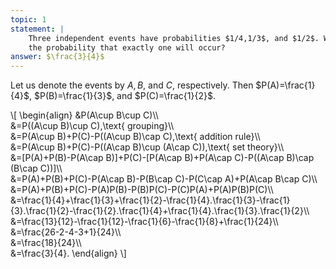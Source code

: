```yaml
---
topic: 1
statement: |
    Three independent events have probabilities $1/4,1/3$, and $1/2$. What is
    the probability that exactly one will occur?
answer: $\frac{3}{4}$
---
```

Let us denote the events by $A,B$, and $C$, respectively. Then $P(A)=\frac{1}{4}$, $P(B)=\frac{1}{3}$, and $P(C)=\frac{1}{2}$. 

\\[
\begin{align}
&P(A\cup B\cup C)\\\\\
&=P((A\cup B)\cup C),\text{ grouping}\\\\\
&=P(A\cup B)+P(C)-P((A\cup B)\cap C),\text{ addition rule}\\\\\
&=P(A\cup B)+P(C)-P((A\cap B)\cup (A\cap C)),\text{ set theory}\\\\\
&=[P(A)+P(B)-P(A\cap B)]+P(C)-[P(A\cap B)+P(A\cap C)-P((A\cap B)\cap (B\cap C))]\\\\\
&=P(A)+P(B)+P(C)-P(A\cap B)-P(B\cap C)-P(C\cap A)+P(A\cap B\cap C)\\\\\
&=P(A)+P(B)+P(C)-P(A)P(B)-P(B)P(C)-P(C)P(A)+P(A)P(B)P(C)\\\\\
&=\frac{1}{4}+\frac{1}{3}+\frac{1}{2}-\frac{1}{4}.\frac{1}{3}-\frac{1}{3}.\frac{1}{2}-\frac{1}{2}.\frac{1}{4}+\frac{1}{4}.\frac{1}{3}.\frac{1}{2}\\\\\
&=\frac{13}{12}-\frac{1}{12}-\frac{1}{6}-\frac{1}{8}+\frac{1}{24}\\\\\
&=\frac{26-2-4-3+1}{24}\\\\\
&=\frac{18}{24}\\\\\
&=\frac{3}{4}.
\end{align}
\\]
